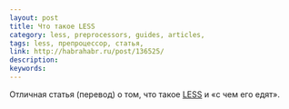 ```yaml
---
layout: post
title: Что такое LESS
category: less, preprocessors, guides, articles, 
tags: less, препроцессор, статья, 
link: http://habrahabr.ru/post/136525/
description: 
keywords: 
---
```


<p>Отличная статья (перевод) о том, что такое <a href="/search/id41">LESS</a> и «с чем его едят».</p>
